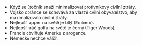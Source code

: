 <!-- dcterms:identifier = riderweblog#32 -->
<!-- dcterms:title = Došlo mailem: jak poznat, že se svět zbláznil -->
<!-- np9:categoryId = 2 -->
<!-- x4w:category = Lidé a jiná zvěř -->
<!-- np9:authorId = 1 -->
<!-- np9:authorEmail = michal.valasek@altairis.cz -->
<!-- dcterms:creator = Michal Altair Valášek -->
<!-- dcterms:created = 2003-03-26T11:19:55+01:00 -->
<!-- dcterms:dateAccepted = 2003-03-26T11:19:55+01:00 -->

<UL> <LI>Když se útočník snaží minimalizovat protivníkovy civilní ztráty.</LI> <LI>Vojsko obránce se schovává za vlastní cvilní obyvatelstvo, aby maximalizovalo civilní ztráty.</LI> <LI>Nejlepší rapper na světě je bílý (Eminem).</LI> <LI>Nejlepší hráč golfu na světě je černý (Tiger Woods).</LI> <LI>Francie obviňuje Ameriku z arogance.</LI> <LI>Německo nechce válčit.</LI></UL>